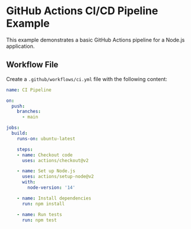 # GitHub Actions CI/CD Pipeline Example

This example demonstrates a basic GitHub Actions pipeline for a Node.js application.

## Workflow File

Create a `.github/workflows/ci.yml` file with the following content:

```yaml
name: CI Pipeline

on:
  push:
    branches:
      - main

jobs:
  build:
    runs-on: ubuntu-latest

    steps:
    - name: Checkout code
      uses: actions/checkout@v2

    - name: Set up Node.js
      uses: actions/setup-node@v2
      with:
        node-version: '14'

    - name: Install dependencies
      run: npm install

    - name: Run tests
      run: npm test
```
